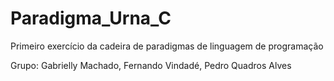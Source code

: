 # Paradigma_Urna_C
Primeiro exercício da cadeira de paradigmas de linguagem de programação

Grupo: Gabrielly Machado, Fernando Vindadé, Pedro Quadros Alves
